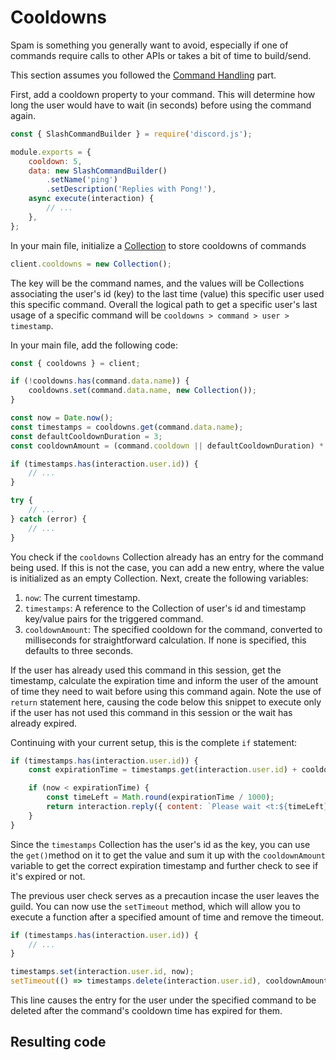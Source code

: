 # Cooldowns

Spam is something you generally want to avoid, especially if one of commands require calls to other APIs or takes a bit of time to build/send.

This section assumes you followed the [Command Handling](/guide/creating-your-bot/command-handling.md) part.

First, add a cooldown property to your command. This will determine how long the user would have to wait (in seconds) before using the command again.

```js {4}
const { SlashCommandBuilder } = require('discord.js');

module.exports = {
	cooldown: 5,
	data: new SlashCommandBuilder()
		.setName('ping')
		.setDescription('Replies with Pong!'),
	async execute(interaction) {
		// ...
	},
};
```

In your main file, initialize a [Collection](/guide/additional-info//collections.md) to store cooldowns of commands

```js {1}
client.cooldowns = new Collection();
```

The key will be the command names, and the values will be Collections associating the user's id (key) to the last time (value) this specific user used this specific command. Overall the logical path to get a specific user's last usage of a specific command will be `cooldowns > command > user > timestamp`.

In your main file, add the following code:

```js {1,3-5,7-10,12-14}
const { cooldowns } = client;

if (!cooldowns.has(command.data.name)) {
	cooldowns.set(command.data.name, new Collection());
}

const now = Date.now();
const timestamps = cooldowns.get(command.data.name);
const defaultCooldownDuration = 3;
const cooldownAmount = (command.cooldown || defaultCooldownDuration) * 1000;

if (timestamps.has(interaction.user.id)) {
	// ...
}

try {
	// ...
} catch (error) {
	// ...
}
```

You check if the `cooldowns` Collection already has an entry for the command being used. If this is not the case, you can add a new entry, where the value is initialized as an empty Collection. Next, create the following variables:

1. `now`: The current timestamp.
2. `timestamps`: A reference to the Collection of user's id and timestamp key/value pairs for the triggered command.
3. `cooldownAmount`: The specified cooldown for the command, converted to milliseconds for straightforward calculation. If none is specified, this defaults to three seconds.

If the user has already used this command in this session, get the timestamp, calculate the expiration time and inform the user of the amount of time they need to wait before using this command again. Note the use of `return` statement here, causing the code below this snippet to execute only if the user has not used this command in this session or the wait has already expired.

Continuing with your current setup, this is the complete `if` statement:

```js {2,4-7}
if (timestamps.has(interaction.user.id)) {
	const expirationTime = timestamps.get(interaction.user.id) + cooldownAmount;

	if (now < expirationTime) {
		const timeLeft = Math.round(expirationTime / 1000);
		return interaction.reply({ content: `Please wait <t:${timeLeft}:R> more second(s) before reusing the \`${command.data.name}\` command.`, ephemeral: true });
	}
}
```

Since the `timestamps` Collection has the user's id as the key, you can use the `get()`method on it to get the value and sum it up with the `cooldownAmount` variable to get the correct expiration timestamp and further check to see if it's expired or not.

The previous user check serves as a precaution incase the user leaves the guild. You can now use the `setTimeout` method, which will allow you to execute a function after a specified amount of time and remove the timeout.

```js {5-6}
if (timestamps.has(interaction.user.id)) {
	// ...
}

timestamps.set(interaction.user.id, now);
setTimeout(() => timestamps.delete(interaction.user.id), cooldownAmount);
```

This line causes the entry for the user under the specified command to be deleted after the command's cooldown time has expired for them.

## Resulting code

<ResultingCode path="additional-features/cooldowns" />
